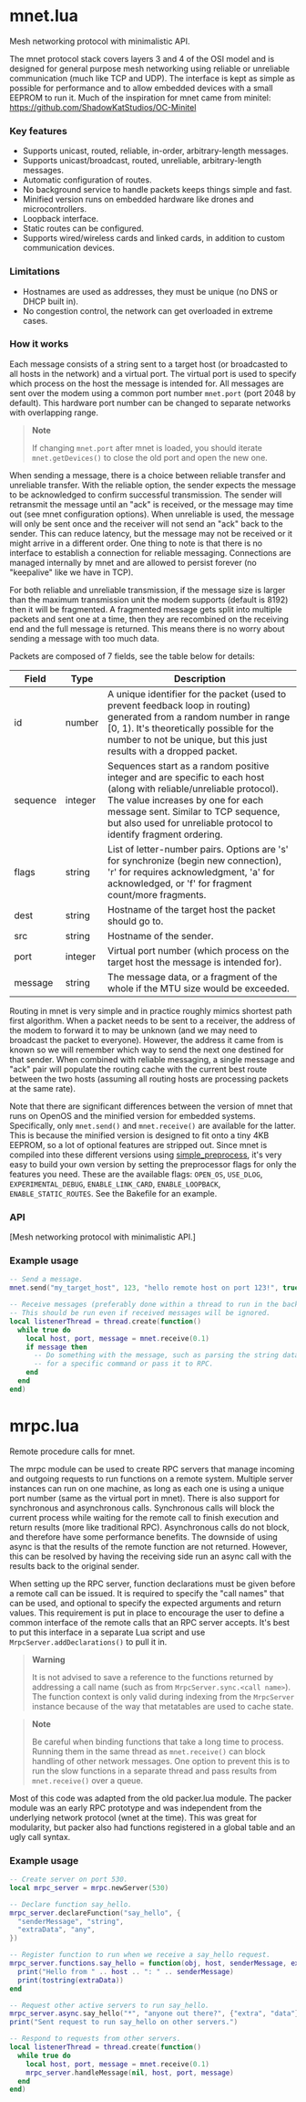 # mnet.lua

Mesh networking protocol with minimalistic API.

The mnet protocol stack covers layers 3 and 4 of the OSI model and is designed for general purpose mesh networking using reliable or unreliable communication (much like TCP and UDP). The interface is kept as simple as possible for performance and to allow embedded devices with a small EEPROM to run it. Much of the inspiration for mnet came from minitel: https://github.com/ShadowKatStudios/OC-Minitel

### Key features

* Supports unicast, routed, reliable, in-order, arbitrary-length messages.
* Supports unicast/broadcast, routed, unreliable, arbitrary-length messages.
* Automatic configuration of routes.
* No background service to handle packets keeps things simple and fast.
* Minified version runs on embedded hardware like drones and microcontrollers.
* Loopback interface.
* Static routes can be configured.
* Supports wired/wireless cards and linked cards, in addition to custom communication devices.

### Limitations

* Hostnames are used as addresses, they must be unique (no DNS or DHCP built in).
* No congestion control, the network can get overloaded in extreme cases.

### How it works

Each message consists of a string sent to a target host (or broadcasted to all hosts in the network) and a virtual port. The virtual port is used to specify which process on the host the message is intended for. All messages are sent over the modem using a common port number `mnet.port` (port 2048 by default). This hardware port number can be changed to separate networks with overlapping range.

> **Note**
> 
> If changing `mnet.port` after mnet is loaded, you should iterate `mnet.getDevices()` to close the old port and open the new one.

When sending a message, there is a choice between reliable transfer and unreliable transfer. With the reliable option, the sender expects the message to be acknowledged to confirm successful transmission. The sender will retransmit the message until an "ack" is received, or the message may time out (see mnet configuration options). When unreliable is used, the message will only be sent once and the receiver will not send an "ack" back to the sender. This can reduce latency, but the message may not be received or it might arrive in a different order. One thing to note is that there is no interface to establish a connection for reliable messaging. Connections are managed internally by mnet and are allowed to persist forever (no "keepalive" like we have in TCP).

For both reliable and unreliable transmission, if the message size is larger than the maximum transmission unit the modem supports (default is 8192) then it will be fragmented. A fragmented message gets split into multiple packets and sent one at a time, then they are recombined on the receiving end and the full message is returned. This means there is no worry about sending a message with too much data.

Packets are composed of 7 fields, see the table below for details:

| Field    | Type    | Description |
| -------- | ------- | ----------- |
| id       | number  | A unique identifier for the packet (used to prevent feedback loop in routing) generated from a random number in range \[0, 1). It's theoretically possible for the number to not be unique, but this just results with a dropped packet. |
| sequence | integer | Sequences start as a random positive integer and are specific to each host (along with reliable/unreliable protocol). The value increases by one for each message sent. Similar to TCP sequence, but also used for unreliable protocol to identify fragment ordering. |
| flags    | string  | List of letter-number pairs. Options are 's' for synchronize (begin new connection), 'r' for requires acknowledgment, 'a' for acknowledged, or 'f' for fragment count/more fragments. |
| dest     | string  | Hostname of the target host the packet should go to. |
| src      | string  | Hostname of the sender. |
| port     | integer | Virtual port number (which process on the target host the message is intended for). |
| message  | string  | The message data, or a fragment of the whole if the MTU size would be exceeded. |

Routing in mnet is very simple and in practice roughly mimics shortest path first algorithm. When a packet needs to be sent to a receiver, the address of the modem to forward it to may be unknown (and we may need to broadcast the packet to everyone). However, the address it came from is known so we will remember which way to send the next one destined for that sender. When combined with reliable messaging, a single message and "ack" pair will populate the routing cache with the current best route between the two hosts (assuming all routing hosts are processing packets at the same rate).

Note that there are significant differences between the version of mnet that runs on OpenOS and the minified version for embedded systems. Specifically, only `mnet.send()` and `mnet.receive()` are available for the latter. This is because the minified version is designed to fit onto a tiny 4KB EEPROM, so a lot of optional features are stripped out. Since mnet is compiled into these different versions using [simple_preprocess](../simple_preprocess), it's very easy to build your own version by setting the preprocessor flags for only the features you need. These are the available flags: `OPEN_OS`, `USE_DLOG`, `EXPERIMENTAL_DEBUG`, `ENABLE_LINK_CARD`, `ENABLE_LOOPBACK`, `ENABLE_STATIC_ROUTES`. See the Bakefile for an example.

### API

<!-- SIMPLE-DOC:START (FILE:../libmnet/mnet_src.lua) -->
[Mesh networking protocol with minimalistic API.]
<!-- SIMPLE-DOC:END -->

### Example usage

```lua
-- Send a message.
mnet.send("my_target_host", 123, "hello remote host on port 123!", true)

-- Receive messages (preferably done within a thread to run in the background).
-- This should be run even if received messages will be ignored.
local listenerThread = thread.create(function()
  while true do
    local host, port, message = mnet.receive(0.1)
    if message then
      -- Do something with the message, such as parsing the string data to check
      -- for a specific command or pass it to RPC.
    end
  end
end)
```

# mrpc.lua

Remote procedure calls for mnet.

The mrpc module can be used to create RPC servers that manage incoming and outgoing requests to run functions on a remote system. Multiple server instances can run on one machine, as long as each one is using a unique port number (same as the virtual port in mnet). There is also support for synchronous and asynchronous calls. Synchronous calls will block the current process while waiting for the remote call to finish execution and return results (more like traditional RPC). Asynchronous calls do not block, and therefore have some performance benefits. The downside of using async is that the results of the remote function are not returned. However, this can be resolved by having the receiving side run an async call with the results back to the original sender.

When setting up the RPC server, function declarations must be given before a remote call can be issued. It is required to specify the "call names" that can be used, and optional to specify the expected arguments and return values. This requirement is put in place to encourage the user to define a common interface of the remote calls that an RPC server accepts. It's best to put this interface in a separate Lua script and use `MrpcServer.addDeclarations()` to pull it in.

> **Warning**
> 
> It is not advised to save a reference to the functions returned by addressing a call name (such as from `MrpcServer.sync.<call name>`). The function context is only valid during indexing from the `MrpcServer` instance because of the way that metatables are used to cache state.

> **Note**
> 
> Be careful when binding functions that take a long time to process. Running them in the same thread as `mnet.receive()` can block handling of other network messages. One option to prevent this is to run the slow functions in a separate thread and pass results from `mnet.receive()` over a queue.

Most of this code was adapted from the old packer.lua module. The packer module was an early RPC prototype and was independent from the underlying network protocol (wnet at the time). This was great for modularity, but packer also had functions registered in a global table and an ugly call syntax.

### Example usage

```lua
-- Create server on port 530.
local mrpc_server = mrpc.newServer(530)

-- Declare function say_hello.
mrpc_server.declareFunction("say_hello", {
  "senderMessage", "string",
  "extraData", "any",
})

-- Register function to run when we receive a say_hello request.
mrpc_server.functions.say_hello = function(obj, host, senderMessage, extraData)
  print("Hello from " .. host .. ": " .. senderMessage)
  print(tostring(extraData))
end

-- Request other active servers to run say_hello.
mrpc_server.async.say_hello("*", "anyone out there?", {"extra", "data"})
print("Sent request to run say_hello on other servers.")

-- Respond to requests from other servers.
local listenerThread = thread.create(function()
  while true do
    local host, port, message = mnet.receive(0.1)
    mrpc_server.handleMessage(nil, host, port, message)
  end
end)
```
